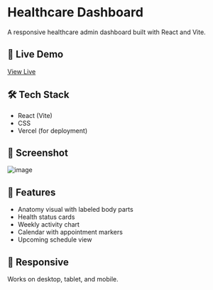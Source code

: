 # Healthcare Dashboard

A responsive healthcare admin dashboard built with React and Vite.

## 🔗 Live Demo

[View Live](https://healthcare-dashboard-akshaya-udhayagiris-projects.vercel.app/)

## 🛠️ Tech Stack

- React (Vite)
- CSS
- Vercel (for deployment)

## 📸 Screenshot

![image](https://github.com/user-attachments/assets/567f22e5-9091-4955-a44e-7a41fe18a4b6)


## 📁 Features

- Anatomy visual with labeled body parts
- Health status cards
- Weekly activity chart
- Calendar with appointment markers
- Upcoming schedule view

## 📱 Responsive

Works on desktop, tablet, and mobile.

